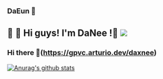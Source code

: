 
### DaEun :star2:
## :ocean:  :dolphin: Hi guys! I'm DaNee !:dizzy: <a href="https://hits.seeyoufarm.com"><img src="https://hits.seeyoufarm.com/api/count/incr/badge.svg?url=https%3A%2F%2Fgithub.com%2Fgjbae1212%2Fhit-counter&count_bg=%2363C3FF&title_bg=%2348B9FF&icon=twitter.svg&icon_color=%23FFFFFF&title=hits&edge_flat=true"/></a> 

### Hi there 👋(https://gpvc.arturio.dev/daxnee)
[![Anurag's github stats](https://github-readme-stats.vercel.app/api?username=daxnee&show_icons=true&theme=vue)](https://github.com/anuraghazra/github-readme-stats)
<!--
**daxnee/daxnee** is a ✨ _special_ ✨ repository because its `README.md` (this file) appears on your GitHub profile.

[![Instagram Badge](https://img.shields.io/badge/-Instagram-dd2a7b?style=flat-square&logo=instagram&logoColor=white&link=https://www.instagram.com/daxnee/)](https://www.instagram.com/daxnee/) 
(https://img.shields.io/badge/-Instagram-dd2a7b?style=flat-square&logo=instagram&logoColor=white&link=https://www.instagram.com/daxnee/)](https://www.instagram.com/daxnee/)


Here are some ideas to get you started:

- 🔭 I’m currently working on ...
- 🌱 I’m currently learning ...
- 👯 I’m looking to collaborate on ...
- 🤔 I’m looking for help with ...
- 💬 Ask me about ...
- 📫 How to reach me: ...
- 😄 Pronouns: ...
- ⚡ Fun fact: ...
-->
